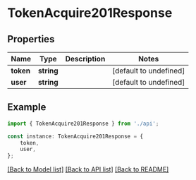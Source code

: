 # TokenAcquire201Response


## Properties

Name | Type | Description | Notes
------------ | ------------- | ------------- | -------------
**token** | **string** |  | [default to undefined]
**user** | **string** |  | [default to undefined]

## Example

```typescript
import { TokenAcquire201Response } from './api';

const instance: TokenAcquire201Response = {
    token,
    user,
};
```

[[Back to Model list]](../README.md#documentation-for-models) [[Back to API list]](../README.md#documentation-for-api-endpoints) [[Back to README]](../README.md)
